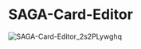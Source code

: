 # SAGA-Card-Editor

![SAGA-Card-Editor_2s2PLywghq](https://github.com/wreathe-unreal/SAGA-Card-Editor/assets/110839486/36dce9a4-2fcb-4970-b2be-743947aa6ba1)
